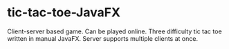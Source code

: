 # tic-tac-toe-JavaFX
Client-server based game. Can be played online.
Three difficulty tic tac toe written in manual JavaFX. 
Server supports multiple clients at once.

